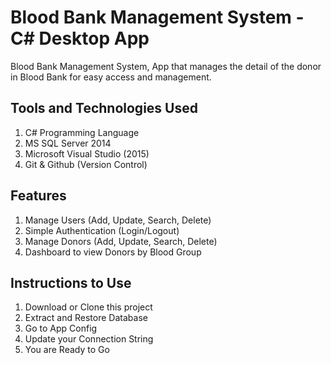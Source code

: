 # Blood Bank Management System - C# Desktop App

Blood Bank Management System, App that manages the detail of the donor in Blood Bank for easy access and management.

## Tools and Technologies Used

1. C# Programming Language
2. MS SQL Server 2014
3. Microsoft Visual Studio (2015)
4. Git & Github (Version Control)

## Features

1. Manage Users (Add, Update, Search, Delete)
2. Simple Authentication (Login/Logout)
3. Manage Donors (Add, Update, Search, Delete)
4. Dashboard to view Donors by Blood Group

## Instructions to Use

1. Download or Clone this project
2. Extract and Restore Database
3. Go to App Config
4. Update your Connection String
5. You are Ready to Go
